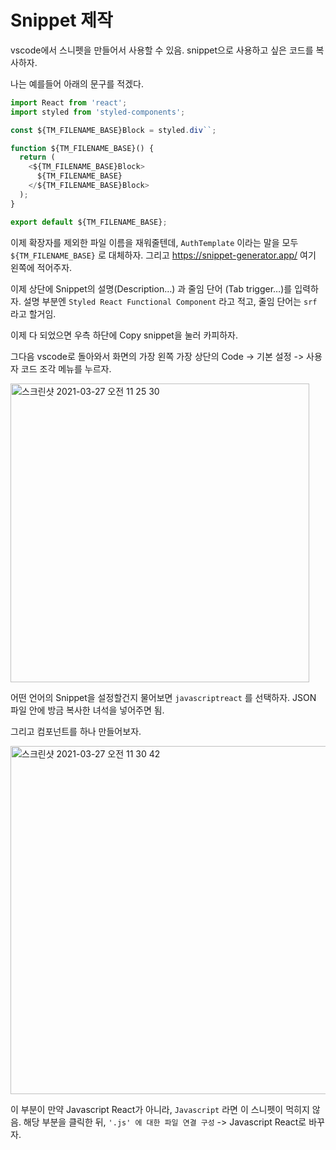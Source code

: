 # Snippet 제작

vscode에서 스니펫을 만들어서 사용할 수 있음. snippet으로 사용하고 싶은 코드를 복사하자.

나는 예를들어 아래의 문구를 적겠다.

```jsx
import React from 'react';
import styled from 'styled-components';

const ${TM_FILENAME_BASE}Block = styled.div``;

function ${TM_FILENAME_BASE}() {
  return (
    <${TM_FILENAME_BASE}Block>
      ${TM_FILENAME_BASE}
    </${TM_FILENAME_BASE}Block>
  );
}

export default ${TM_FILENAME_BASE};
```

이제 확장자를 제외한 파일 이름을 재워줄텐데, `AuthTemplate` 이라는 말을 모두 `${TM_FILENAME_BASE}` 로 대체하자. 그리고 https://snippet-generator.app/ 여기 왼쪽에 적어주자.

이제 상단에 Snippet의 설명(Description…) 과 줄임 단어 (Tab trigger…)를 입력하자. 설명 부분엔 `Styled React Functional Component` 라고 적고, 줄임 단어는 `srf` 라고 할거임.

이제 다 되었으면 우측 하단에 Copy snippet을 눌러 카피하자.

그다음 vscode로 돌아와서 화면의 가장 왼쪽 가장 상단의 Code -> 기본 설정 -> 사용자 코드 조각 메뉴를 누르자.

<img width="478" alt="스크린샷 2021-03-27 오전 11 25 30" src="https://user-images.githubusercontent.com/59427983/112707504-576cad00-8eef-11eb-8241-8b7addd6ec32.png">

어떤 언어의 Snippet을 설정할건지 물어보면 `javascriptreact` 를 선택하자. JSON 파일 안에 방금 복사한 녀석을 넣어주면 됨.

그리고 컴포넌트를 하나 만들어보자.

<img width="557" alt="스크린샷 2021-03-27 오전 11 30 42" src="https://user-images.githubusercontent.com/59427983/112707600-f691a480-8eef-11eb-8485-34ab15d00c92.png">

이 부분이 만약 Javascript React가 아니라, `Javascript` 라면 이 스니펫이 먹히지 않음. 해당 부분을 클릭한 뒤, `'.js' 에 대한 파일 연결 구성` -> Javascript React로 바꾸자.
